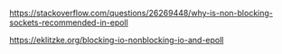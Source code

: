 https://stackoverflow.com/questions/26269448/why-is-non-blocking-sockets-recommended-in-epoll

https://eklitzke.org/blocking-io-nonblocking-io-and-epoll
